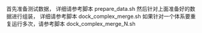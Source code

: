 首先准备测试数据，   详细请参考脚本 prepare_data.sh
然后针对上面准备好的数据进行组装，  详细请参考脚本  dock_complex_merge.sh
如果针对一个体系要重复运行多次，请参考脚本  dock_complex_merge_N.sh
